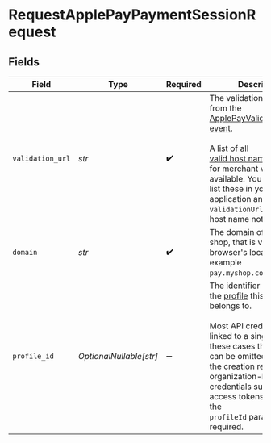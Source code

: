 # RequestApplePayPaymentSessionRequest


## Fields

| Field                                                                                                                                                                                                                                                                                                                                                                                                                                                    | Type                                                                                                                                                                                                                                                                                                                                                                                                                                                     | Required                                                                                                                                                                                                                                                                                                                                                                                                                                                 | Description                                                                                                                                                                                                                                                                                                                                                                                                                                              | Example                                                                                                                                                                                                                                                                                                                                                                                                                                                  |
| -------------------------------------------------------------------------------------------------------------------------------------------------------------------------------------------------------------------------------------------------------------------------------------------------------------------------------------------------------------------------------------------------------------------------------------------------------- | -------------------------------------------------------------------------------------------------------------------------------------------------------------------------------------------------------------------------------------------------------------------------------------------------------------------------------------------------------------------------------------------------------------------------------------------------------- | -------------------------------------------------------------------------------------------------------------------------------------------------------------------------------------------------------------------------------------------------------------------------------------------------------------------------------------------------------------------------------------------------------------------------------------------------------- | -------------------------------------------------------------------------------------------------------------------------------------------------------------------------------------------------------------------------------------------------------------------------------------------------------------------------------------------------------------------------------------------------------------------------------------------------------- | -------------------------------------------------------------------------------------------------------------------------------------------------------------------------------------------------------------------------------------------------------------------------------------------------------------------------------------------------------------------------------------------------------------------------------------------------------- |
| `validation_url`                                                                                                                                                                                                                                                                                                                                                                                                                                         | *str*                                                                                                                                                                                                                                                                                                                                                                                                                                                    | :heavy_check_mark:                                                                                                                                                                                                                                                                                                                                                                                                                                       | The validationUrl you got from the<br/>[ApplePayValidateMerchant event](https://developer.apple.com/documentation/apple_pay_on_the_web/applepayvalidatemerchantevent).<br/><br/>A list of all<br/>[valid host names](https://developer.apple.com/documentation/apple_pay_on_the_web/setting_up_your_server)<br/>for merchant validation is available. You should white list these in your application and reject any<br/>`validationUrl`s that have a host name not in the list. | https://apple-pay-gateway-cert.apple.com/paymentservices/paymentSession                                                                                                                                                                                                                                                                                                                                                                                  |
| `domain`                                                                                                                                                                                                                                                                                                                                                                                                                                                 | *str*                                                                                                                                                                                                                                                                                                                                                                                                                                                    | :heavy_check_mark:                                                                                                                                                                                                                                                                                                                                                                                                                                       | The domain of your web shop, that is visible in the browser's location bar. For example<br/>`pay.myshop.com`.                                                                                                                                                                                                                                                                                                                                            | pay.myshop.com                                                                                                                                                                                                                                                                                                                                                                                                                                           |
| `profile_id`                                                                                                                                                                                                                                                                                                                                                                                                                                             | *OptionalNullable[str]*                                                                                                                                                                                                                                                                                                                                                                                                                                  | :heavy_minus_sign:                                                                                                                                                                                                                                                                                                                                                                                                                                       | The identifier referring to the [profile](get-profile) this entity belongs to.<br/><br/>Most API credentials are linked to a single profile. In these cases the `profileId` can be omitted in<br/>the creation request. For organization-level credentials such as OAuth access tokens however, the<br/>`profileId` parameter is required.                                                                                                               | pfl_5B8cwPMGnU                                                                                                                                                                                                                                                                                                                                                                                                                                           |